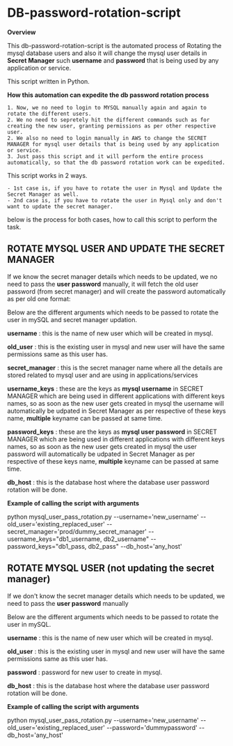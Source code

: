 # DB-password-rotation-script

**Overview**

This db-password-rotation-script is the automated process of Rotating the mysql database users and also it will change the mysql user details in **Secret Manager** such **username** and **password** that is being used by any application or service.

This script written in Python.

**How this automation can expedite the db password rotation process**

    1. Now, we no need to login to MYSQL manually again and again to rotate the different users.
    2. We no need to sepretely hit the different commands such as for creating the new user, granting permissions as per other respective user.
    2. We also no need to login manually in AWS to change the SECRET MANAGER for mysql user details that is being used by any application or service.
    3. Just pass this script and it will perform the entire process automatically, so that the db password rotation work can be expedited.


This script works in 2 ways.

    - 1st case is, if you have to rotate the user in Mysql and Update the Secret Manager as well.
    - 2nd case is, if you have to rotate the user in Mysql only and don't want to update the secret manager.

below is the process for both cases, how to call this script to perform the task.


## ROTATE MYSQL USER AND UPDATE THE SECRET MANAGER

If we know the secret manager details which needs to be updated, we no need to pass the **user password** manually,
it will fetch the old user password (from secret manager) and will create the password automatically as per old one format:
    
Below are the different arguments which needs to be passed to rotate the user in mySQL and secret manager updation.

**username**        : this is the name of new user which will be created in mysql.

**old_user**        : this is the existing user in mysql and new user will have the same permissions same as this user has.

**secret_manager**  : this is the secret manager name where all the details are stored related to mysql user and are using in applications/services

**username_keys**   : these are the keys as **mysql username** in SECRET MANAGER which are being used in different applications with different keys names, so as soon as the new user gets created in mysql the username will automatically be udpated in Secret Manager as per respective of these keys name, **multiple** keyname can be passed at same time.

**password_keys**   : these are the keys as **mysql user password** in SECRET MANAGER which are being used in different applications with different keys names, so as soon as the new user gets created in mysql the user password will automatically be udpated in Secret Manager as per respective of these keys name, **multiple** keyname can be passed at same time.

**db_host**         : this is the database host where the database user password rotation will be done.

**Example of calling the script with arguments**

python mysql_user_pass_rotation.py --username='new_username' --old_user='existing_replaced_user' --secret_manager='prod/dummy_secret_manager' --username_keys="db1_username, db2_username" --password_keys="db1_pass, db2_pass" --db_host='any_host'


## ROTATE MYSQL USER (not updating the secret manager)

If we don't know the secret manager details which needs to be updated, we need to pass the **user password** manually

Below are the different arguments which needs to be passed to rotate the user in mySQL.

**username**        : this is the name of new user which will be created in mysql.

**old_user**        : this is the existing user in mysql and new user will have the same permissions same as this user has.

**password**        : password for new user to create in mysql.

**db_host**         : this is the database host where the database user password rotation will be done.

**Example of calling the script with arguments**

python mysql_user_pass_rotation.py --username='new_username' --old_user='existing_replaced_user' --password='dummypassword' --db_host='any_host'









